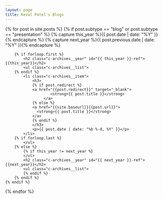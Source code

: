 ```yaml
---
layout: page
title: Keval Patel's Blogs
---
```

{% for post in site.posts  %}
    {% if post.subtype == "blog" or post.subtype == "presentation" %}
        {% capture this_year %}{{ post.date | date: "%Y" }}{% endcapture %}
        {% capture next_year %}{{ post.previous.date | date: "%Y" }}{% endcapture %}

        {% if forloop.first %}
            <h2 class="c-archives__year" id="{{ this_year }}-ref">{{this_year}}</h2>
            <ul class="c-archives__list">
        {% endif %}
            <li class="c-archives__item">
                <h3>
                {% if post.redirect %}
                <a href="{{post.redirect}}" target="_blank">
    			        <strong>{{ post.title }}</strong>
    		         </a>
                {% else %}
                <a href="{{site.baseurl}}{{post.url}}">
                  <strong>{{ post.title }}</strong>
                </a>
                {% endif %}
                </h3>
                <p>{{ post.date | date: "%b %-d, %Y" }}</p>
            </li>
        {% if forloop.last %}
            </ul>
        {% else %}
            {% if this_year != next_year %}
            </ul>
            <h2 class="c-archives__year" id="{{ next_year }}-ref">{{next_year}}</h2>
            <ul class="c-archives__list">
            {% endif %}
        {% endif %}
    {% endif %}
{% endfor %}
